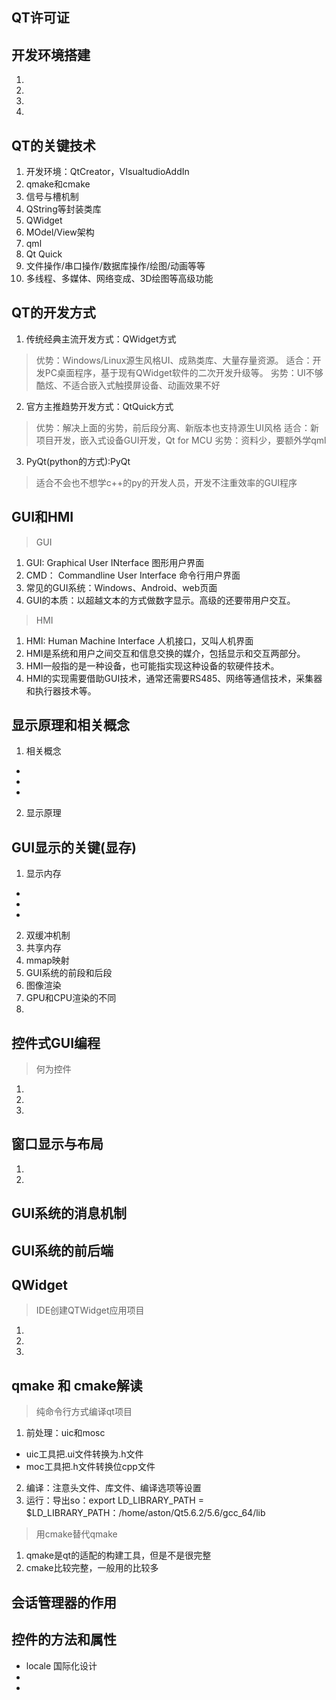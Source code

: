 ## QT许可证

## 开发环境搭建
1. 
2. 
3. 
4. 

## QT的关键技术
1. 开发环境：QtCreator，VIsualtudioAddIn
2. qmake和cmake
3. 信号与槽机制
4. QString等封装类库
5. QWidget
6. MOdel/View架构
7. qml
8. Qt Quick
9. 文件操作/串口操作/数据库操作/绘图/动画等等
10. 多线程、多媒体、网络变成、3D绘图等高级功能

## QT的开发方式
1. 传统经典主流开发方式：QWidget方式
> 优势：Windows/Linux源生风格UI、成熟类库、大量存量资源。
> 适合：开发PC桌面程序，基于现有QWidget软件的二次开发升级等。
> 劣势：UI不够酷炫、不适合嵌入式触摸屏设备、动画效果不好
2. 官方主推趋势开发方式：QtQuick方式
> 优势：解决上面的劣势，前后段分离、新版本也支持源生UI风格
> 适合：新项目开发，嵌入式设备GUI开发，Qt for MCU
> 劣势：资料少，要额外学qml
3. PyQt(python的方式):PyQt
> 适合不会也不想学c++的py的开发人员，开发不注重效率的GUI程序

## GUI和HMI
> GUI
1. GUI: Graphical User INterface 图形用户界面
2. CMD： Commandline User Interface 命令行用户界面
3. 常见的GUI系统：Windows、Android、web页面
4. GUI的本质：以超越文本的方式做数字显示。高级的还要带用户交互。

> HMI
1. HMI: Human Machine Interface 人机接口，又叫人机界面
2. HMI是系统和用户之间交互和信息交换的媒介，包括显示和交互两部分。
3. HMI一般指的是一种设备，也可能指实现这种设备的软硬件技术。
4. HMI的实现需要借助GUI技术，通常还需要RS485、网络等通信技术，采集器和执行器技术等。

## 显示原理和相关概念
1. 相关概念
* 
* 
* 
2. 显示原理

## GUI显示的关键(显存)
1. 显示内存
* 
* 
* 
2. 双缓冲机制
3. 共享内存
4. mmap映射
5. GUI系统的前段和后段
6. 图像渲染
7. GPU和CPU渲染的不同
8. 

## 控件式GUI编程
> 何为控件
1. 
2. 
3. 
> 
> 

## 窗口显示与布局
> 
1. 
2. 
> 
> 

## GUI系统的消息机制

## GUI系统的前后端
>
>  
>

## QWidget
> IDE创建QTWidget应用项目
1. 
2. 
3. 
> 
> 

## qmake 和 cmake解读
>  纯命令行方式编译qt项目
1. 前处理：uic和mosc
* uic工具把.ui文件转换为.h文件
* moc工具把.h文件转换位cpp文件
2. 编译：注意头文件、库文件、编译选项等设置
3. 运行：导出so：export LD_LIBRARY_PATH = $LD_LIBRARY_PATH：/home/aston/Qt5.6.2/5.6/gcc_64/lib

> 用cmake替代qmake
1. qmake是qt的适配的构建工具，但是不是很完整
2. cmake比较完整，一般用的比较多

>  

## 会话管理器的作用
> 
> 



## 控件的方法和属性
* locale 国际化设计
* 
* 